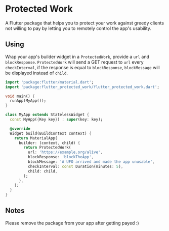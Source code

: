# Protected Work

A Flutter package that helps you to protect your work against greedy clients
not willing to pay by letting you to remotely control the app's usability.

## Using

Wrap your app's builder widget in a `ProtectedWork`, provide a `url` and
`blockResponse`. `ProtectedWork` will send a GET request to `url` every
`checkInterval`, if the response is equal to `blockResponse`, `blockMessage`
will be displayed instead of `child`.

```dart
import 'package:flutter/material.dart';
import 'package:flutter_protected_work/flutter_protected_work.dart';

void main() {
  runApp(MyApp());
}

class MyApp extends StatelessWidget {
  const MyApp({Key key}) : super(key: key);

  @override
  Widget build(BuildContext context) {
    return MaterialApp(
      builder: (context, child) {
        return ProtectedWork(
          url: 'https://example.org/alive',
          blockResponse: 'blockTheApp',
          blockMessage: 'A UFO arrived and made the app unusable',
          checkInterval: const Duration(minutes: 5),
          child: child,
        );
      },
    );
  }
}
```

## Notes

Please remove the package from your app after getting payed :)
